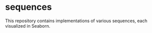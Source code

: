 # sequences
This repository contains implementations of various sequences, each visualized in Seaborn. 
